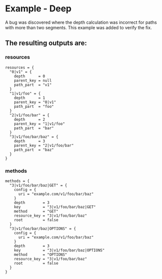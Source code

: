 # Example - Deep

A bug was discovered where the depth calculation was incorrect for paths with more than two segments. This example was added to verify the fix.

## The resulting outputs are:

### resources

``` hcl
resources = {
  "0|v1" = {
    depth      = 0
    parent_key = null
    path_part  = "v1"
  }
  "1|v1/foo" = {
    depth      = 1
    parent_key = "0|v1"
    path_part  = "foo"
  }
  "2|v1/foo/bar" = {
    depth      = 2
    parent_key = "1|v1/foo"
    path_part  = "bar"
  }
  "3|v1/foo/bar/baz" = {
    depth      = 3
    parent_key = "2|v1/foo/bar"
    path_part  = "baz"
  }
}
```

### methods

``` hcl
methods = {
  "3|v1/foo/bar/baz|GET" = {
    config = {
      uri = "example.com/v1/foo/bar/baz"
    }
    depth        = 3
    key          = "3|v1/foo/bar/baz|GET"
    method       = "GET"
    resource_key = "3|v1/foo/bar/baz"
    root         = false
  }
  "3|v1/foo/bar/baz|OPTIONS" = {
    config = {
      uri = "example.com/v1/foo/bar/baz"
    }
    depth        = 3
    key          = "3|v1/foo/bar/baz|OPTIONS"
    method       = "OPTIONS"
    resource_key = "3|v1/foo/bar/baz"
    root         = false
  }
}
```
